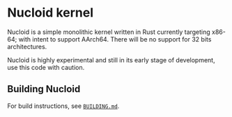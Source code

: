 # Nucloid kernel #

Nucloid is a simple monolithic kernel written in Rust currently targeting
x86-64; with intent to support AArch64. There will be no support for 32 bits
architectures.

Nucloid is highly experimental and still in its early stage of development,
use this code with caution.

## Building Nucloid ##

For build instructions, see [`BUILDING.md`](BUILDING.md).
